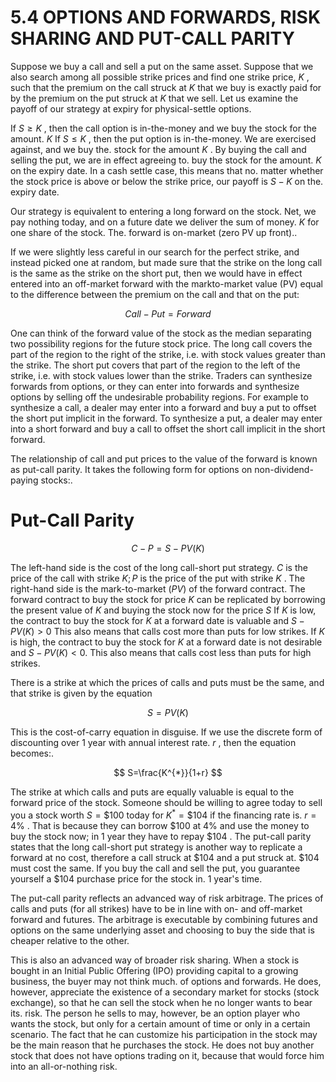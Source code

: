 # 5.4 OPTIONS AND FORWARDS, RISK SHARING AND PUT-CALL PARITY  

Suppose we buy a call and sell a put on the same asset. Suppose that we also search among all possible strike prices and find one strike price, $K$ , such that the premium on the call struck at $K$ that we buy is exactly paid for by the premium on the put struck at $K$ that we sell. Let us examine the payoff of our strategy at expiry for physical-settle options.  

If $S\geq K$ , then the call option is in-the-money and we buy the stock for the amount. $K$ If $S\leq K$ , then the put option is in-the-money. We are exercised against, and we buy the. stock for the amount $K$ . By buying the call and selling the put, we are in effect agreeing to. buy the stock for the amount. $K$ on the expiry date. In a cash settle case, this means that no. matter whether the stock price is above or below the strike price, our payoff is $S-K$ on the. expiry date.  

Our strategy is equivalent to entering a long forward on the stock. Net, we pay nothing today, and on a future date we deliver the sum of money. $K$ for one share of the stock. The. forward is on-market (zero PV up front)..  

If we were slightly less careful in our search for the perfect strike, and instead picked one at random, but made sure that the strike on the long call is the same as the strike on the short put, then we would have in effect entered into an off-market forward with the markto-market value (PV) equal to the difference between the premium on the call and that on the put:  

$$
C a l l-P u t=F o r w a r d
$$  

One can think of the forward value of the stock as the median separating two possibility regions for the future stock price. The long call covers the part of the region to the right of the strike, i.e. with stock values greater than the strike. The short put covers that part of the region to the left of the strike, i.e. with stock values lower than the strike. Traders can synthesize forwards from options, or they can enter into forwards and synthesize options by selling off the undesirable probability regions. For example to synthesize a call, a dealer may enter into a forward and buy a put to offset the short put implicit in the forward. To synthesize a put, a dealer may enter into a short forward and buy a call to offset the short call implicit in the short forward.  

The relationship of call and put prices to the value of the forward is known as put-call parity. It takes the following form for options on non-dividend-paying stocks:.  

# Put-Call Parity  

$$
C-P=S-P V(K)
$$  

The left-hand side is the cost of the long call-short put strategy. $C$ is the price of the call with strike $K;P$ is the price of the put with strike $K$ . The right-hand side is the mark-to-market $(P V)$ of the forward contract. The forward contract to buy the stock for price $K$ can be replicated by borrowing the present value of $K$ and buying the stock now for the price $S$ If $K$ is low, the contract to buy the stock for $K$ at a forward date is valuable and $S-P V(K)>0$ This also means that calls cost more than puts for low strikes. If $K$ is high, the contract to buy the stock for $K$ at a forward date is not desirable and $S-P V(K)<0.$ This also means that calls cost less than puts for high strikes.  

There is a strike at which the prices of calls and puts must be the same, and that strike is given by the equation  

$$
S=P V(K)
$$  

This is the cost-of-carry equation in disguise. If we use the discrete form of discounting over 1 year with annual interest rate. $r$ , then the equation becomes:.  

$$
S=\frac{K^{*}}{1+r}
$$  

The strike at which calls and puts are equally valuable is equal to the forward price of the stock. Someone should be willing to agree today to sell you a stock worth $S=\$100$ today for $K^{*}=\$104$ if the financing rate is. $r=4\%$ . That is because they can borrow $\$100$ at $4\%$ and use the money to buy the stock now; in 1 year they have to repay $\$104$ . The put-call parity states that the long call-short put strategy is another way to replicate a forward at no cost, therefore a call struck at $\$104$ and a put struck at. $\$104$ must cost the same. If you buy the call and sell the put, you guarantee yourself a $\$104$ purchase price for the stock in. 1 year's time.  

The put-call parity reflects an advanced way of risk arbitrage. The prices of calls and puts (for all strikes) have to be in line with on- and off-market forward and futures. The arbitrage is executable by combining futures and options on the same underlying asset and choosing to buy the side that is cheaper relative to the other.  

This is also an advanced way of broader risk sharing. When a stock is bought in an Initial Public Offering (IPO) providing capital to a growing business, the buyer may not think much. of options and forwards. He does, however, appreciate the existence of a secondary market for stocks (stock exchange), so that he can sell the stock when he no longer wants to bear its. risk. The person he sells to may, however, be an option player who wants the stock, but only for a certain amount of time or only in a certain scenario. The fact that he can customize his participation in the stock may be the main reason that he purchases the stock. He does not buy another stock that does not have options trading on it, because that would force him into an all-or-nothing risk.  
